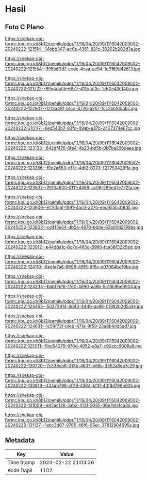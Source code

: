 # Hasil

## Foto C Plano

https://sirekap-obj-formc.kpu.go.id/8b12/pemilu/pdpr/11/16/04/20/09/1116042009002-20240222-121514--14bbb347-ec0e-4351-821c-30202b202d3a.jpg

https://sirekap-obj-formc.kpu.go.id/8b12/pemilu/pdpr/11/16/04/20/09/1116042009002-20240222-121554--395b63d7-ccde-4caa-ae94-1e9169d42613.jpg

https://sirekap-obj-formc.kpu.go.id/8b12/pemilu/pdpr/11/16/04/20/09/1116042009002-20240222-121722--89e4da05-6877-4115-af3c-1c60e43c140a.jpg

https://sirekap-obj-formc.kpu.go.id/8b12/pemilu/pdpr/11/16/04/20/09/1116042009002-20240222-122907--f2f3a491-b1cd-4726-a207-fcc2bbfd0abc.jpg

https://sirekap-obj-formc.kpu.go.id/8b12/pemilu/pdpr/11/16/04/20/09/1116042009002-20240222-210117--6ed543b7-93fd-49ab-a37b-2437274e67cc.jpg

https://sirekap-obj-formc.kpu.go.id/8b12/pemilu/pdpr/11/16/04/20/09/1116042009002-20240222-123133--842df476-6fa4-4b23-bd5b-0b7ba266daee.jpg

https://sirekap-obj-formc.kpu.go.id/8b12/pemilu/pdpr/11/16/04/20/09/1116042009002-20240222-123256--f9e2a653-df7c-4df2-8373-727753429ffa.jpg

https://sirekap-obj-formc.kpu.go.id/8b12/pemilu/pdpr/11/16/04/20/09/1116042009002-20240222-123502--29134600-0111-4469-ac08-285e47e772fa.jpg

https://sirekap-obj-formc.kpu.go.id/8b12/pemilu/pdpr/11/16/04/20/09/1116042009002-20240222-123606--ef7dfaaf-f991-4ac0-a27b-eec925bcb8d5.jpg

https://sirekap-obj-formc.kpu.go.id/8b12/pemilu/pdpr/11/16/04/20/09/1116042009002-20240222-123802--cd413e64-db5a-4870-bdde-83b80d2199be.jpg

https://sirekap-obj-formc.kpu.go.id/8b12/pemilu/pdpr/11/16/04/20/09/1116042009002-20240222-123912--e44d8a1c-6c7e-465d-8980-fca68f3225ed.jpg

https://sirekap-obj-formc.kpu.go.id/8b12/pemilu/pdpr/11/16/04/20/09/1116042009002-20240222-124110--8eefa7a6-6998-4915-9f6c-e07064bd19be.jpg

https://sirekap-obj-formc.kpu.go.id/8b12/pemilu/pdpr/11/16/04/20/09/1116042009002-20240222-124234--bbb17bf6-f7e0-4890-aa9b-5c16b9be9504.jpg

https://sirekap-obj-formc.kpu.go.id/8b12/pemilu/pdpr/11/16/04/20/09/1116042009002-20240222-124455--50273914-8d43-444b-aa96-01682b2d5a3e.jpg

https://sirekap-obj-formc.kpu.go.id/8b12/pemilu/pdpr/11/16/04/20/09/1116042009002-20240222-124631--1c59f72f-bfeb-471a-9f59-23a8b4dd5ad7.jpg

https://sirekap-obj-formc.kpu.go.id/8b12/pemilu/pdpr/11/16/04/20/09/1116042009002-20240222-125011--5bd54279-970d-4952-a8a7-c92ecc6608a8.jpg

https://sirekap-obj-formc.kpu.go.id/8b12/pemilu/pdpr/11/16/04/20/09/1116042009002-20240222-130720--7c338cb6-013b-4637-b66c-3592a8ee7c29.jpg

https://sirekap-obj-formc.kpu.go.id/8b12/pemilu/pdpr/11/16/04/20/09/1116042009002-20240222-130819--424ab799-c019-4364-bf3f-43f4d799b02b.jpg

https://sirekap-obj-formc.kpu.go.id/8b12/pemilu/pdpr/11/16/04/20/09/1116042009002-20240222-131009--e83ac128-3ab2-4131-9365-06e7e1afca3d.jpg

https://sirekap-obj-formc.kpu.go.id/8b12/pemilu/pdpr/11/16/04/20/09/1116042009002-20240222-131127--1ebc3d67-9785-46f6-95ec-37812904695a.jpg


## Metadata

| Key        | Value               |
| ---------- | ------------------- |
| Time Stamp | 2024-02-22 21:03:36 |
| Kode Dapil | 1102                |



